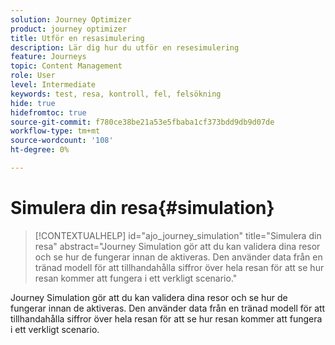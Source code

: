 ```yaml
---
solution: Journey Optimizer
product: journey optimizer
title: Utför en resasimulering
description: Lär dig hur du utför en resesimulering
feature: Journeys
topic: Content Management
role: User
level: Intermediate
keywords: test, resa, kontroll, fel, felsökning
hide: true
hidefromtoc: true
source-git-commit: f780ce38be21a53e5fbaba1cf373bdd9db9d07de
workflow-type: tm+mt
source-wordcount: '108'
ht-degree: 0%

---
```


# Simulera din resa{#simulation}

>[!CONTEXTUALHELP]
>id="ajo_journey_simulation"
>title="Simulera din resa"
>abstract="Journey Simulation gör att du kan validera dina resor och se hur de fungerar innan de aktiveras. Den använder data från en tränad modell för att tillhandahålla siffror över hela resan för att se hur resan kommer att fungera i ett verkligt scenario."

Journey Simulation gör att du kan validera dina resor och se hur de fungerar innan de aktiveras. Den använder data från en tränad modell för att tillhandahålla siffror över hela resan för att se hur resan kommer att fungera i ett verkligt scenario.